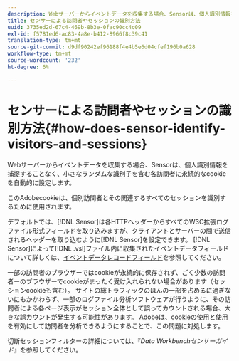 ```yaml
---
description: Webサーバーからイベントデータを収集する場合、Sensorは、個人識別情報を捕捉することなく、小さなランダムな識別子を含む各訪問者に永続的なcookieを自動的に設定します。
title: センサーによる訪問者やセッションの識別方法
uuid: 3735ed2d-67c4-469b-8b3e-0fac90cc4c09
exl-id: f5781ed6-ac83-4a8e-b412-8966f8c39c41
translation-type: tm+mt
source-git-commit: d9df90242ef96188f4e4b5e6d04cfef196b0a628
workflow-type: tm+mt
source-wordcount: '232'
ht-degree: 6%

---
```


# センサーによる訪問者やセッションの識別方法{#how-does-sensor-identify-visitors-and-sessions}

Webサーバーからイベントデータを収集する場合、Sensorは、個人識別情報を捕捉することなく、小さなランダムな識別子を含む各訪問者に永続的なcookieを自動的に設定します。

このAdobecookieは、個別訪問者とその関連するすべてのセッションを識別するために使用されます。

デフォルトでは、[!DNL Sensor]は各HTTPヘッダーからすべてのW3C拡張ログファイル形式フィールドを取り込みますが、クライアントとサーバーの間で送信されるヘッダーを取り込むように[!DNL Sensor]を設定できます。 [!DNL Sensor]によって[!DNL .vsl]ファイル内に収集されたイベントデータフィールドについて詳しくは、[イベントデータレコードフィールド](../../home/c-snsr-ovrvw/c-evnt-data-rcd-flds/c-evnt-data-rcd-flds.md#concept-ed2a8797cb5b4995b55ffd50a9f12a44)を参照してください。

一部の訪問者のブラウザーではcookieが永続的に保存されず、ごく少数の訪問者ーのブラウザーでcookieがまったく受け入れられない場合があります（セッションcookieも含む）。 サイトの総トラフィックのほんの一部を占めるに過ぎないにもかかわらず、一部のログファイル分析ソフトウェアが行うように、その訪問者による各ページ表示がセッション全体として誤ってカウントされる場合、大きな誤カウントが発生する可能性があります。 Adobeは、cookieの使用と使用を有効にして訪問者を分析できるようにすることで、この問題に対処します。

切断セッションフィルターの詳細については、『*Data Workbenchセンサーガイド*』を参照してください。
